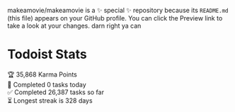 makeamovie/makeamovie is a ✨ special ✨ repository because its `README.md` (this file) appears on your GitHub profile.
You can click the Preview link to take a look at your changes. darn right ya can

# Todoist Stats

<!-- TODO-IST:START -->
🏆  35,868 Karma Points           
🌸  Completed 0 tasks today           
✅  Completed 26,387 tasks so far           
⏳  Longest streak is 328 days
<!-- TODO-IST:END -->